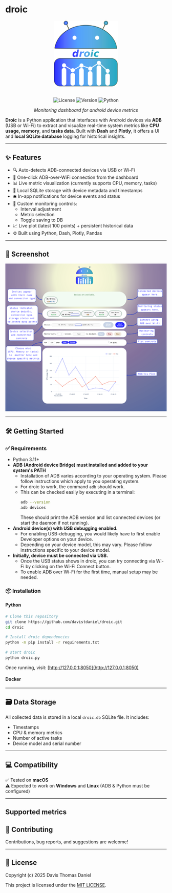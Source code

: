 
# droic

<div align="center">
  <img src="./assets/droic_logo.svg" alt="kurup logo" width="200"/>
  <br/>
  <br/>
  
  ![License](https://img.shields.io/badge/license-MIT-blue.svg)
  ![Version](https://img.shields.io/badge/version-0.1b0-orange.svg)
  ![Python](https://img.shields.io/badge/python-3.11+-blue.svg)
  
  *Monitoring dashboard for android device metrics*
</div>

**Droic** is a Python application that interfaces with Android devices via **ADB** (USB or Wi-Fi) to extract and visualize real-time system metrics like **CPU usage, memory**, and **tasks data**. Built with **Dash** and **Plotly**, it offers a UI and **local SQLite database** logging for historical insights.

---

## ✨ Features

- 🔍 Auto-detects ADB-connected devices via USB or Wi-Fi
- 📡 One-click ADB-over-WiFi connection from the dashboard
- 📊 Live metric visualization (currently supports CPU, memory, tasks)
- 💾 Local SQLite storage with device metadata and timestamps
- 🛎️ In-app notifications for device events and status
- 🧭 Custom monitoring controls:
  - Interval adjustment
  - Metric selection
  - Toggle saving to DB
- 📈 Live plot (latest 100 points) + persistent historical data
- ⚙️ Built using Python, Dash, Plotly, Pandas

---

## 📸 Screenshot

<div>
  <img src="./assets/droic_screenshot.webp" alt="Droic Logo" width="1000" />
</div>

---

## 🛠️ Getting Started

### ✅ Requirements

- Python 3.11+
- **ADB (Android device Bridge) must installed and added to your system's PATH**
  - Installation of ADB varies according to your operating system. Please follow instructions which apply to you operating system.
  - For droic to work, the command `adb` should work.
  - This can be checked easily by executing in a terminal:
      ```bash
      adb --version
      adb devices
      ```
    These should print the ADB version and list connected devices (or start the daemon if not running).
- **Android device(s) with USB debugging enabled.** 
  - For enabling USB-debugging, you would likely have to first enable Developer options on your device.
  - Depending on your device model, this may vary. Please follow instructions specific to your device model.
- **Initially, device must be connected via USB.** 
  - Once the USB status shows in droic, you can try connecting via Wi-Fi by clicking on the Wi-Fi Connect button.
  - To enable ADB over Wi-Fi for the first time, manual setup may be needed.


### 📦 Installation

#### Python


```bash
# Clone this repository
git clone https://github.com/davistdaniel/droic.git
cd droic
```

```bash
# Install droic dependencies
python -m pip install -r requirements.txt
```

```bash
# start droic
python droic.py
```

Once running, visit: [http://127.0.0.1:8050](http://127.0.0.1:8050)

#### Docker

---

## 🗃️ Data Storage

All collected data is stored in a local `droic.db` SQLite file. It includes:
- Timestamps
- CPU & memory metrics
- Number of active tasks
- Device model and serial number

---

## 💻 Compatibility

✅ Tested on **macOS**  
⚠️ Expected to work on **Windows** and **Linux** (ADB & Python must be configured)

---

## Supported metrics



## 🤝 Contributing

Contributions, bug reports, and suggestions are welcome!

---

## 📄 License
Copyright (c) 2025 Davis Thomas Daniel

This project is licensed under the [MIT LICENSE](./LICENSE).
